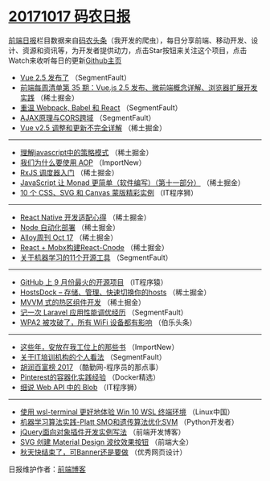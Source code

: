# [20171017 码农日报](https://toutiao.qdkfweb.cn/date/2017/10/17)

[前端日报](https://qdkfweb.cn/c/news)栏目数据来自[码农头条](https://toutiao.qdkfweb.cn/)（我开发的爬虫），每日分享前端、移动开发、设计、资源和资讯等，为开发者提供动力，点击Star按钮来关注这个项目，点击Watch来收听每日的更新[Github主页](https://github.com/kujian/frontendDaily)
* [Vue 2.5 发布了](https://toutiao.qdkfweb.cn/53935.html) （SegmentFault）
* [前端每周清单第 35 期：Vue.js 2.5 发布、微前端概念详解、浏览器扩展开发实践](https://toutiao.qdkfweb.cn/53951.html) （稀土掘金）
* [重温 Webpack, Babel 和 React](https://toutiao.qdkfweb.cn/53934.html) （SegmentFault）
* [AJAX原理与CORS跨域](https://toutiao.qdkfweb.cn/53936.html) （SegmentFault）
* [Vue v2.5 调整和更新不完全详解](https://toutiao.qdkfweb.cn/53947.html) （稀土掘金）

***
* [理解javascript中的策略模式](https://toutiao.qdkfweb.cn/53942.html) （稀土掘金）
* [我们为什么要使用 AOP](https://toutiao.qdkfweb.cn/53968.html) （ImportNew）
* [RxJS 调度器入门](https://toutiao.qdkfweb.cn/53950.html) （稀土掘金）
* [JavaScript 让 Monad 更简单（软件编写）（第十一部分）](https://toutiao.qdkfweb.cn/53944.html) （稀土掘金）
* [10 个 CSS、SVG 和 Canvas 蒙版精彩实例](https://toutiao.qdkfweb.cn/53982.html) （IT程序狮）

***
* [React Native 开发适配心得](https://toutiao.qdkfweb.cn/53949.html) （稀土掘金）
* [Node 自动化部署](https://toutiao.qdkfweb.cn/53943.html) （稀土掘金）
* [Alloy周刊 Oct 17](https://toutiao.qdkfweb.cn/53945.html) （稀土掘金）
* [React + Mobx构建React-Cnode](https://toutiao.qdkfweb.cn/53946.html) （稀土掘金）
* [关于机器学习的11个开源工具](https://toutiao.qdkfweb.cn/53937.html) （SegmentFault）

***
* [GitHub 上 9 月份最火的开源项目](https://toutiao.qdkfweb.cn/53977.html) （IT程序猿）
* [HostsDock &#8211; 存储、管理、快速切换你的hosts](https://toutiao.qdkfweb.cn/53941.html) （稀土掘金）
* [MVVM 式的热区组件开发](https://toutiao.qdkfweb.cn/53952.html) （稀土掘金）
* [记一次 Laravel 应用性能调优经历](https://toutiao.qdkfweb.cn/53932.html) （SegmentFault）
* [WPA2 被攻破了，所有 WiFi 设备都有影响](https://toutiao.qdkfweb.cn/53979.html) （伯乐头条）

***
* [这些年，安放在我工位上的那些书](https://toutiao.qdkfweb.cn/53969.html) （ImportNew）
* [关于IT培训机构的个人看法](https://toutiao.qdkfweb.cn/53933.html) （SegmentFault）
* [胡润百富榜 2017](https://toutiao.qdkfweb.cn/53980.html) （酷勤网-程序员的那点事）
* [Pinterest的容器化实践经验](https://toutiao.qdkfweb.cn/53970.html) （Docker精选）
* [细说 Web API 中的 Blob](https://toutiao.qdkfweb.cn/53981.html) （IT程序狮）

***
* [使用 wsl-terminal 更好地体验 Win 10 WSL 终端环境](https://toutiao.qdkfweb.cn/53971.html) （Linux中国）
* [机器学习算法实践-Platt SMO和遗传算法优化SVM](https://toutiao.qdkfweb.cn/53972.html) （Python开发者）
* [jQuery面向对象插件开发实例写法](https://toutiao.qdkfweb.cn/53983.html) （前端开发博客）
* [SVG 创建 Material Design 波纹效果按钮](https://toutiao.qdkfweb.cn/53973.html) （前端大全）
* [秋天快结束了，可Banner还是要做](https://toutiao.qdkfweb.cn/53984.html) （优秀网页设计）

日报维护作者：[前端博客](https://qdkfweb.cn/) 